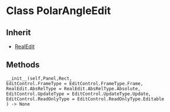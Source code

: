 # Class PolarAngleEdit

## Inherit

* [RealEdit](RealEdit.md)

## Methods
```
__init__(self,Panel,Rect,
EditControl.FrameType = EditControl.FrameType.Frame, 
RealEdit.AbsRelType = RealEdit.AbsRelType.Absolute, 
EditControl.UpdateType = EditControl.UpdateType.Update,
EditControl.ReadOnlyType = EditControl.ReadOnlyType.Editable
) -> None
```
